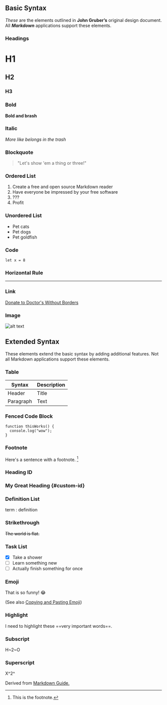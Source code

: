 ## Basic Syntax

*These* are the elements outlined in **John Gruber’s** original design document. All ***Markdown*** applications support these elements.

### Headings

# H1
## H2
### H3

### Bold

**Bold and brash**

### Italic

*More like belongs in the trash*

### Blockquote

> "Let's show 'em a thing or three!"

### Ordered List

1. Create a free and open source Markdown reader
2. Have everyone be impressed by your free software
3. ???
4. Profit

### Unordered List

- Pet cats
- Pet dogs
- Pet goldfish

### Code

`let x = 8`

### Horizontal Rule

---

### Link

[Donate to Doctor's Without Borders](https://www.doctorswithoutborders.org/)

### Image

![alt text](https://www.markdownguide.org/assets/images/tux.png)

## Extended Syntax

These elements extend the basic syntax by adding additional features. Not all Markdown applications support these elements.

### Table

| Syntax | Description |
| ----------- | ----------- |
| Header | Title |
| Paragraph | Text |

### Fenced Code Block

```
function thisWorks() {
  console.log("wow");
}
```

### Footnote

Here's a sentence with a footnote. [^1]

[^1]: This is the footnote.

### Heading ID

### My Great Heading {#custom-id}

### Definition List

term
: definition

### Strikethrough

~~The world is flat.~~

### Task List

- [x] Take a shower
- [ ] Learn something new
- [ ] Actually finish something for once

### Emoji

That is so funny! :joy:

(See also [Copying and Pasting Emoji](https://www.markdownguide.org/extended-syntax/#copying-and-pasting-emoji))

### Highlight

I need to highlight these ==very important words==.

### Subscript

H~2~O

### Superscript

X^2^

Derived from [Markdown Guide.](https://www.markdownguide.org/cheat-sheet/)